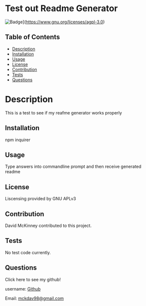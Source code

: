 
# Test out Readme Generator
   
  ![Badge](https://img.shields.io/badge/License-AGPL%20v3-blue.svg)](https://www.gnu.org/licenses/agpl-3.0)
  ## Table of Contents
  - [Description](#description)
  - [Installation](#installation)
  - [Usage](#usage)
  - [License](#license)
  - [Contribution](#contribution)
  - [Tests](#tests)
  - [Questions](#questions)
   
  
  # Description
  This is a test to see if my reafme generator works properly
  ## Installation
  npm inquirer
  ## Usage
  Type answers into commandline prompt and then receive generated readme
 ## License
 Liscensing provided by GNU APLv3
  ## Contribution
  David McKinney contributed to this project.
  ## Tests
  No test code currently.
 
  ## Questions
  
 Click here to see my github!

 username: [Github](https://github.com/DAVMCKII)
  
 Email: mckdav98@gmail.com

